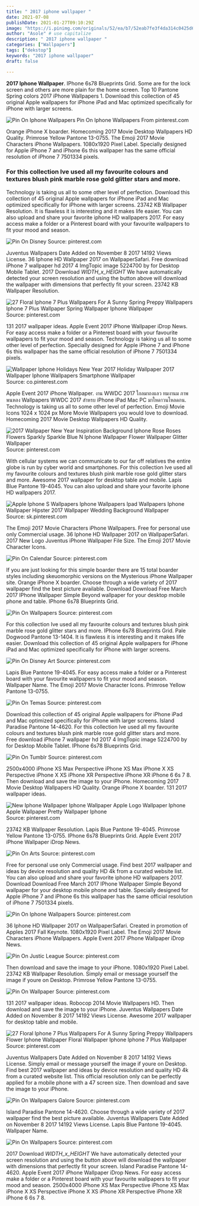 ```yaml
---
title: " 2017 iphone wallpaper "
date: 2021-07-08
publishDate: 2021-01-27T09:10:29Z
image: "https://i.pinimg.com/originals/52/ea/b7/52eab7fe3f4da314c0425d642c9ee54a.jpg"
author: "Asole" # use capitalize
description: " 2017 iphone wallpaper "
categories: ["Wallpapers"]
tags: ["dekstop"]
keywords: "2017 iphone wallpaper"
draft: false

---
```



**2017 Iphone Wallpaper**. IPhone 6s78 Blueprints Grid. Some are for the lock screen and others are more plain for the home screen. Top 10 Pantone Spring colors 2017 iPhone Wallpapers 1. Download this collection of 45 original Apple wallpapers for iPhone iPad and Mac optimized specifically for iPhone with larger screens.

![Pin On Iphone Wallpapers](https://i.pinimg.com/originals/54/4e/0c/544e0c954e5a9320ddb97dea11528c4c.jpg "Pin On Iphone Wallpapers")
Pin On Iphone Wallpapers From pinterest.com


Orange iPhone X boarder. Homecoming 2017 Movie Desktop Wallpapers HD Quality. Primrose Yellow Pantone 13-0755. The Emoji 2017 Movie Characters iPhone Wallpapers. 1080x1920 Pixel Label. Specially designed for Apple iPhone 7 and iPhone 6s this wallpaper has the same official resolution of iPhone 7 7501334 pixels.

### For this collection Ive used all my favourite colours and textures blush pink marble rose gold glitter stars and more.

Technology is taking us all to some other level of perfection. Download this collection of 45 original Apple wallpapers for iPhone iPad and Mac optimized specifically for iPhone with larger screens. 23742 KB Wallpaper Resolution. It is flawless it is interesting and it makes life easier. You can also upload and share your favorite iphone HD wallpapers 2017. For easy access make a folder or a Pinterest board with your favourite wallpapers to fit your mood and season.


![Pin On Disney](https://i.pinimg.com/originals/28/cc/6c/28cc6cc413001254a454c6ec65d737cf.jpg "Pin On Disney")
Source: pinterest.com

Juventus Wallpapers Date Added on November 8 2017 14192 Views License. 36 Iphone HD Wallpaper 2017 on WallpaperSafari. Free download iPhone 7 wallpaper hd 2017 4 ImgTopic image 5224700 by for Desktop Mobile Tablet. 2017 Download _WIDTH_x_HEIGHT_ We have automatically detected your screen resolution and using the button above will download the wallpaper with dimensions that perfectly fit your screen. 23742 KB Wallpaper Resolution.

![27 Floral Iphone 7 Plus Wallpapers For A Sunny Spring Preppy Wallpapers Iphone 7 Plus Wallpaper Spring Wallpaper Iphone Wallpaper](https://i.pinimg.com/originals/a0/52/34/a0523415701f2d86cf0e251c2e74a6dd.jpg "27 Floral Iphone 7 Plus Wallpapers For A Sunny Spring Preppy Wallpapers Iphone 7 Plus Wallpaper Spring Wallpaper Iphone Wallpaper")
Source: pinterest.com

131 2017 wallpaper ideas. Apple Event 2017 iPhone Wallpaper iDrop News. For easy access make a folder or a Pinterest board with your favourite wallpapers to fit your mood and season. Technology is taking us all to some other level of perfection. Specially designed for Apple iPhone 7 and iPhone 6s this wallpaper has the same official resolution of iPhone 7 7501334 pixels.

![Wallpaper Iphone Holidays New Year 2017 Holiday Wallpaper 2017 Wallpaper Iphone Wallpapers Smartphone Wallpaper](https://i.pinimg.com/originals/f0/8e/75/f08e75bd4cfeec8e0418fb84bed2945e.jpg "Wallpaper Iphone Holidays New Year 2017 Holiday Wallpaper 2017 Wallpaper Iphone Wallpapers Smartphone Wallpaper")
Source: co.pinterest.com

Apple Event 2017 iPhone Wallpaper. งาน WWDC 2017 ใกลมาถงแลว ทมงานม ภาพพนหลง Wallpapers WWDC 2017 สำหรบ iPhone iPad Mac PC มาใหดาวนโหลดกน. Technology is taking us all to some other level of perfection. Emoji Movie Icons 1024 x 1024 px More Movie Wallpapers you would love to download. Homecoming 2017 Movie Desktop Wallpapers HD Quality.

![2017 Wallpaper New Year Inspiration Background Iphone Rose Roses Flowers Sparkly Sparkle Blue N Iphone Wallpaper Flower Wallpaper Glitter Wallpaper](https://i.pinimg.com/originals/08/e8/58/08e85837e4497cd79a83a045d14eb007.jpg "2017 Wallpaper New Year Inspiration Background Iphone Rose Roses Flowers Sparkly Sparkle Blue N Iphone Wallpaper Flower Wallpaper Glitter Wallpaper")
Source: pinterest.com

With cellular systems we can communicate to our far off relatives the entire globe is run by cyber world and smartphones. For this collection Ive used all my favourite colours and textures blush pink marble rose gold glitter stars and more. Awesome 2017 wallpaper for desktop table and mobile. Lapis Blue Pantone 19-4045. You can also upload and share your favorite iphone HD wallpapers 2017.

![Apple Iphone S Wallpapers Iphone Wallpapers Ipad Wallpapers Iphone Wallpaper Hipster 2017 Wallpaper Wedding Background Wallpaper](https://i.pinimg.com/originals/e8/d1/3b/e8d13b13e35aa3c171f488c3f85271fa.jpg "Apple Iphone S Wallpapers Iphone Wallpapers Ipad Wallpapers Iphone Wallpaper Hipster 2017 Wallpaper Wedding Background Wallpaper")
Source: sk.pinterest.com

The Emoji 2017 Movie Characters iPhone Wallpapers. Free for personal use only Commercial usage. 36 Iphone HD Wallpaper 2017 on WallpaperSafari. 2017 New Logo Juventus iPhone Wallpaper File Size. The Emoji 2017 Movie Character Icons.

![Pin On Calendar](https://i.pinimg.com/originals/44/44/d1/4444d1cf8e289d4d7bb7afe441f16d69.jpg "Pin On Calendar")
Source: pinterest.com

If you are just looking for this simple boarder there are 15 total boarder styles including skeuomorphic versions on the Mysterious iPhone Wallpaper site. Orange iPhone X boarder. Choose through a wide variety of 2017 wallpaper find the best picture available. Download Download Free March 2017 IPhone Wallpaper Simple Beyond wallpaper for your desktop mobile phone and table. IPhone 6s78 Blueprints Grid.

![Pin On Wallpapers](https://i.pinimg.com/originals/6c/92/9e/6c929e1825fb3646f544741bf209891c.jpg "Pin On Wallpapers")
Source: pinterest.com

For this collection Ive used all my favourite colours and textures blush pink marble rose gold glitter stars and more. IPhone 6s78 Blueprints Grid. Pale Dogwood Pantone 13-1404. It is flawless it is interesting and it makes life easier. Download this collection of 45 original Apple wallpapers for iPhone iPad and Mac optimized specifically for iPhone with larger screens.

![Pin On Disney Art](https://i.pinimg.com/originals/a8/e3/a7/a8e3a76252a0661f169d70358373b362.jpg "Pin On Disney Art")
Source: pinterest.com

Lapis Blue Pantone 19-4045. For easy access make a folder or a Pinterest board with your favourite wallpapers to fit your mood and season. Wallpaper Name. The Emoji 2017 Movie Character Icons. Primrose Yellow Pantone 13-0755.

![Pin On Temas](https://i.pinimg.com/originals/de/0e/79/de0e79381945e1ff284aad24ef4aa8cc.jpg "Pin On Temas")
Source: pinterest.com

Download this collection of 45 original Apple wallpapers for iPhone iPad and Mac optimized specifically for iPhone with larger screens. Island Paradise Pantone 14-4620. For this collection Ive used all my favourite colours and textures blush pink marble rose gold glitter stars and more. Free download iPhone 7 wallpaper hd 2017 4 ImgTopic image 5224700 by for Desktop Mobile Tablet. IPhone 6s78 Blueprints Grid.

![Pin On Tumblr](https://i.pinimg.com/originals/c5/95/7f/c5957fc38569eac0dfb4efc1bb210086.jpg "Pin On Tumblr")
Source: pinterest.com

2500x4000 iPhone XS Max Perspective iPhone XS Max iPhone X XS Perspective iPhone X XS iPhone XR Perspective iPhone XR iPhone 6 6s 7 8. Then download and save the image to your iPhone. Homecoming 2017 Movie Desktop Wallpapers HD Quality. Orange iPhone X boarder. 131 2017 wallpaper ideas.

![New Iphone Wallpaper Iphone Wallpaper Apple Logo Wallpaper Iphone Apple Wallpaper Pretty Wallpaper Iphone](https://i.pinimg.com/originals/18/1c/4c/181c4c6907b3d473f87955230c107693.jpg "New Iphone Wallpaper Iphone Wallpaper Apple Logo Wallpaper Iphone Apple Wallpaper Pretty Wallpaper Iphone")
Source: pinterest.com

23742 KB Wallpaper Resolution. Lapis Blue Pantone 19-4045. Primrose Yellow Pantone 13-0755. IPhone 6s78 Blueprints Grid. Apple Event 2017 iPhone Wallpaper iDrop News.

![Pin On Arts](https://i.pinimg.com/originals/c6/c5/cf/c6c5cf64b7115a1797361cd5ca9d8a08.png "Pin On Arts")
Source: pinterest.com

Free for personal use only Commercial usage. Find best 2017 wallpaper and ideas by device resolution and quality HD 4k from a curated website list. You can also upload and share your favorite iphone HD wallpapers 2017. Download Download Free March 2017 IPhone Wallpaper Simple Beyond wallpaper for your desktop mobile phone and table. Specially designed for Apple iPhone 7 and iPhone 6s this wallpaper has the same official resolution of iPhone 7 7501334 pixels.

![Pin On Iphone Wallpapers](https://i.pinimg.com/originals/a7/d8/08/a7d8085876b2ace282e484dc45fd68c2.jpg "Pin On Iphone Wallpapers")
Source: pinterest.com

36 Iphone HD Wallpaper 2017 on WallpaperSafari. Created in promotion of Apples 2017 Fall Keynote. 1080x1920 Pixel Label. The Emoji 2017 Movie Characters iPhone Wallpapers. Apple Event 2017 iPhone Wallpaper iDrop News.

![Pin On Justic League](https://i.pinimg.com/originals/b7/7f/c9/b77fc9669e3492a36a49cfce27357b9c.jpg "Pin On Justic League")
Source: pinterest.com

Then download and save the image to your iPhone. 1080x1920 Pixel Label. 23742 KB Wallpaper Resolution. Simply email or message yourself the image if youre on Desktop. Primrose Yellow Pantone 13-0755.

![Pin On Wallpaper](https://i.pinimg.com/originals/74/ce/23/74ce2337bade70a41d90adac7d861d23.jpg "Pin On Wallpaper")
Source: pinterest.com

131 2017 wallpaper ideas. Robocop 2014 Movie Wallpapers HD. Then download and save the image to your iPhone. Juventus Wallpapers Date Added on November 8 2017 14192 Views License. Awesome 2017 wallpaper for desktop table and mobile.

![27 Floral Iphone 7 Plus Wallpapers For A Sunny Spring Preppy Wallpapers Flower Iphone Wallpaper Floral Wallpaper Iphone Iphone 7 Plus Wallpaper](https://i.pinimg.com/originals/f6/52/5f/f6525f94cb30735781dde81cdfc66e36.jpg "27 Floral Iphone 7 Plus Wallpapers For A Sunny Spring Preppy Wallpapers Flower Iphone Wallpaper Floral Wallpaper Iphone Iphone 7 Plus Wallpaper")
Source: pinterest.com

Juventus Wallpapers Date Added on November 8 2017 14192 Views License. Simply email or message yourself the image if youre on Desktop. Find best 2017 wallpaper and ideas by device resolution and quality HD 4k from a curated website list. This official resolution only can be perfectly applied for a mobile phone with a 47 screen size. Then download and save the image to your iPhone.

![Pin On Wallpapers Galore](https://i.pinimg.com/originals/0a/96/1b/0a961bd7320a4c791ae461a367c3707d.jpg "Pin On Wallpapers Galore")
Source: pinterest.com

Island Paradise Pantone 14-4620. Choose through a wide variety of 2017 wallpaper find the best picture available. Juventus Wallpapers Date Added on November 8 2017 14192 Views License. Lapis Blue Pantone 19-4045. Wallpaper Name.

![Pin On Wallpapers](https://i.pinimg.com/originals/52/ea/b7/52eab7fe3f4da314c0425d642c9ee54a.jpg "Pin On Wallpapers")
Source: pinterest.com

2017 Download _WIDTH_x_HEIGHT_ We have automatically detected your screen resolution and using the button above will download the wallpaper with dimensions that perfectly fit your screen. Island Paradise Pantone 14-4620. Apple Event 2017 iPhone Wallpaper iDrop News. For easy access make a folder or a Pinterest board with your favourite wallpapers to fit your mood and season. 2500x4000 iPhone XS Max Perspective iPhone XS Max iPhone X XS Perspective iPhone X XS iPhone XR Perspective iPhone XR iPhone 6 6s 7 8.


